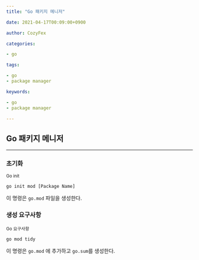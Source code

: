 ```yaml
---
title: "Go 패키지 메니저"

date: 2021-04-17T00:09:00+0900

author: CozyFex

categories:

- go

tags:

- go
- package manager

keywords:

- go
- package manager

---
```

## Go 패키지 메니저
----

### 초기화

<sub>Go init</sub>

```shell
go init mod [Package Name]
```

이 명령은 `go.mod` 파일을 생성한다.

### 생성 요구사항

<sub>Go 요구사항</sub>

```shell
go mod tidy
```

이 명령은 `go.mod` 에 추가하고 `go.sum`를 생성한다.



